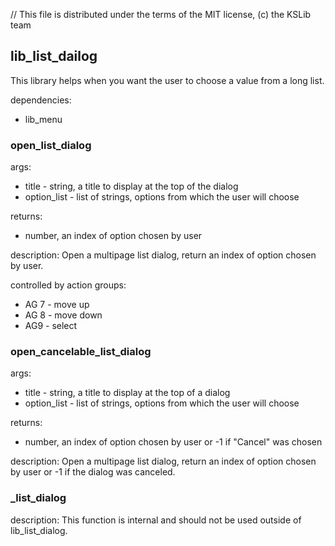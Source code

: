 // This file is distributed under the terms of the MIT license, (c) the KSLib team

## lib_list_dailog

This library helps when you want the user to choose a value from a long list.

dependencies:
  * lib_menu

### open_list_dialog

args:
  * title - string, a title to display at the top of the dialog
  * option_list - list of strings, options from which the user will choose

returns:
  * number, an index of option chosen by user

description:
  Open a multipage list dialog, return an index of option chosen by user.

controlled by action groups:
  * AG 7 - move up
  * AG 8 - move down
  * AG9 - select

### open_cancelable_list_dialog

args:
  * title - string, a title to display at the top of a dialog
  * option_list - list of strings, options from which the user will choose

returns:
  * number, an index of option chosen by user or -1 if "Cancel" was chosen

description:
  Open a multipage list dialog, return an index of option chosen by user
  or -1 if the dialog was canceled.

### _list_dialog

description:
  This function is internal and should not be used outside of lib_list_dialog.
